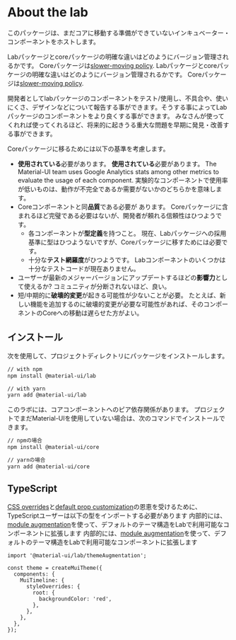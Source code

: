 # About the lab

<p class="description">このパッケージは、まだコアに移動する準備ができていないインキュベーター・コンポーネントをホストします。</p>

Labパッケージとcoreパッケージの明確な違いはどのようにバージョン管理されるかです。 Coreパッケージは[slower-moving policy](https://material-ui.com/versions/#release-frequency). Labパッケージとcoreパッケージの明確な違いはどのようにバージョン管理されるかです。 Coreパッケージは[slower-moving policy](https://material-ui.com/versions/#release-frequency).

開発者としてlabパッケージのコンポーネントをテスト/使用し、不具合や、使いにくさ、デザインなどについて報告する事ができます。そうする事によってLab パッケージのコンポーネントをより良くする事ができます。 みなさんが使ってくれれば使ってくれるほど、将来的に起きうる重大な問題を早期に発見・改善する事ができます。

Coreパッケージに移るためには以下の基準を考慮します。

- **使用されている**必要があります。 **使用されている**必要があります。 The Material-UI team uses Google Analytics stats among other metrics to evaluate the usage of each component. 実験的なコンポーネントで使用率が低いものは、動作が不完全であるか需要がないかのどちらかを意味します。
- Coreコンポーネントと同**品質**である必要が あります。 Coreパッケージに含まれるほど完璧である必要はないが、開発者が頼れる信頼性はひつようです。
  - 各コンポーネントが**型定義**を持つこと。 現在、Labパッケージへの採用基準に型はひつようないですが、Coreパッケージに移すためには必要です。
  - 十分な**テスト網羅度**がひつようです。 Labコンポーネントのいくつかは十分なテストコードが現在ありません。
- ユーザーが最新のメジャーバージョンにアップデートするほどの**影響力**として使えるか? コミュニティが分断されないほど、良い。
- 短/中期的に**破壊的変更**が起きる可能性が少ないことが必要。 たとえば、新しい機能を追加するのに破壊的変更が必要な可能性があれば、そのコンポーネントのCoreへの移動は遅らせた方がよい。

## インストール

次を使用して、プロジェクトディレクトリにパッケージをインストールします。

```sh
// with npm
npm install @material-ui/lab

// with yarn
yarn add @material-ui/lab
```

このラボには、コアコンポーネントへのピア依存関係があります。 プロジェクトでまだMaterial-UIを使用していない場合は、次のコマンドでインストールできます。

```sh
// npmの場合
npm install @material-ui/core

// yarnの場合
yarn add @material-ui/core
```

## TypeScript

[CSS overrides](/customization/theme-components/#global-style-overrides)と[default prop customization](/customization/theme-components/#default-props)の恩恵を受けるために、TypeScriptユーザーは以下の型をインポートする必要があります 内部的には、[module augmentation](/guides/typescript/#customization-of-theme)を使って、デフォルトのテーマ構造をLabで利用可能なコンポーネントに拡張します  内部的には、[module augmentation](/guides/typescript/#customization-of-theme)を使って、デフォルトのテーマ構造をLabで利用可能なコンポーネントに拡張します

```tsx
import '@material-ui/lab/themeAugmentation';

const theme = createMuiTheme({
  components: {
    MuiTimeline: {
      styleOverrides: {
        root: {
          backgroundColor: 'red',
        },
      },
    },
  },
});
```
